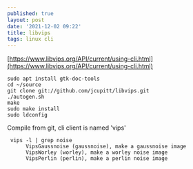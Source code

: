 ```yaml
---
published: true
layout: post
date: '2021-12-02 09:22'
title: libvips
tags: linux cli 
---
```

[https://www.libvips.org/API/current/using-cli.html](https://www.libvips.org/API/current/using-cli.html)

    sudo apt install gtk-doc-tools
    cd ~/source
    git clone git://github.com/jcupitt/libvips.git
    ./autogen.sh
    make
    sudo make install
    sudo ldconfig

Compile from git, cli client is named 'vips'

     vips -l | grep noise    
          VipsGaussnoise (gaussnoise), make a gaussnoise image
          VipsWorley (worley), make a worley noise image
          VipsPerlin (perlin), make a perlin noise image
